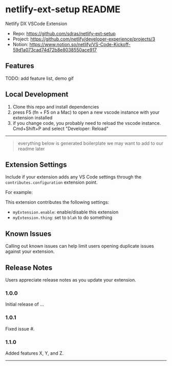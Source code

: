 # netlify-ext-setup README

Netlify DX VSCode Extension

- Repo: https://github.com/sdras/netlify-ext-setup
- Project: https://github.com/netlify/developer-experience/projects/3
- Notion: https://www.notion.so/netlify/VS-Code-Kickoff-59d1a073cad74d72b8e8038550ace917

## Features

TODO: add feature list, demo gif

## Local Development

1. Clone this repo and install dependencies
2. press F5 (fn + F5 on a Mac) to open a new vscode instance with your extension installed
3. if you change code, you probably need to reload the vscode instance. Cmd+Shift+P and select "Developer: Reload"

---

> everything below is generated boilerplate we may want to add to our readme later

## Extension Settings

Include if your extension adds any VS Code settings through the `contributes.configuration` extension point.

For example:

This extension contributes the following settings:

- `myExtension.enable`: enable/disable this extension
- `myExtension.thing`: set to `blah` to do something

## Known Issues

Calling out known issues can help limit users opening duplicate issues against your extension.

## Release Notes

Users appreciate release notes as you update your extension.

### 1.0.0

Initial release of ...

### 1.0.1

Fixed issue #.

### 1.1.0

Added features X, Y, and Z.

---
